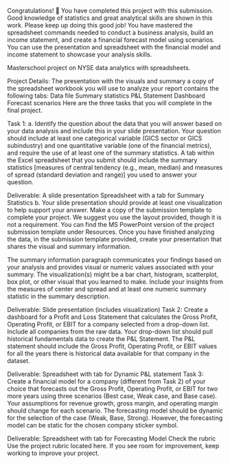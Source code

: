 Congratulations! 👏 You have completed this project with this submission. Good knowledge of statistics and great analytical skills are shown in this work. Please keep up doing this good job! You have mastered the spreadsheet commands needed to conduct a business analysis, build an income statement, and create a financial forecast model using scenarios. You can use the presentation and spreadsheet with the financial model and income statement to showcase your analysis skills.

Masterschool project on NYSE data analytics with spreadsheets.

Project Details: The presentation with the visuals and summary a copy of the spreadsheet workbook you will use to analyze your report contains the following tabs: Data file Summary statistics P&L Statement Dashboard Forecast scenarios Here are the three tasks that you will complete in the final project.

Task 1: a. Identify the question about the data that you will answer based on your data analysis and include this in your slide presentation.
Your question should include at least one categorical variable (GICS sector or GICS subindustry) and one quantitative variable (one of the financial metrics), and require the use of at least one of the summary statistics. A tab within the Excel spreadsheet that you submit should include the summary statistics [measures of central tendency (e.g., mean, median) and measures of spread (standard deviation and range)] you used to answer your question. 

Deliverable: A slide presentation Spreadsheet with a tab for Summary Statistics b. Your slide presentation should provide at least one visualization to help support your answer.
Make a copy of the submission template to complete your project. We suggest you use the layout provided, though it is not a requirement. You can find the MS PowerPoint version of the project submission template under Resources. 
Once you have finished analyzing the data, in the submission template provided, create your presentation that shares the visual and summary information. 

The summary information paragraph communicates your findings based on your analysis and provides visual or numeric values associated with your summary. 
The visualization(s) might be a bar chart, histogram, scatterplot, box plot, or other visual that you learned to make. 
Include your insights from the measures of center and spread and at least one numeric summary statistic in the summary description. 

Deliverable: Slide presentation (includes visualization) Task 2: Create a dashboard for a Profit and Loss Statement that calculates the Gross Profit, Operating Profit, or EBIT for a company selected from a drop-down list. 
Include all companies from the raw data. Your drop-down list should pull historical fundamentals data to create the P&L Statement. 
The P&L statement should include the Gross Profit, Operating Profit, or EBIT values for all the years there is historical data available for that company in the dataset. 

Deliverable: Spreadsheet with tab for Dynamic P&L statement Task 3: Create a financial model for a company (different from Task 2) of your choice that forecasts out the Gross Profit, Operating Profit, or EBIT for two more years using three scenarios (Best case, Weak case, and Base case). Your assumptions for revenue growth, gross margin, and operating margin should change for each scenario. The forecasting model should be dynamic for the selection of the case (Weak, Base, Strong). However, the forecasting model can be static for the chosen company sticker symbol. 

Deliverable: Spreadsheet with tab for Forecasting Model Check the rubric Use the project rubric located here. If you see room for improvement, keep working to improve your project.
